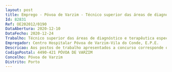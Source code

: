 ```yaml
--- 
layout: post
title: Emprego - Póvoa de Varzim - Técnico superior das áreas de diagnóstico e terapêutica especialista
Id: 82831
Ref: OE202012/0190
DataAbertura: 2020-12-10
DataFecho: 2020-12-24
Trabalho: Técnico superior das áreas de diagnóstico e terapêutica especialista
Empregador: Centro Hospitalar Póvoa de Varzim-Vila do Conde, E.P.E.
Descricao: Aos postos de trabalho apresentados a concurso corresponde o conteúdo funcional estabelecido no art.º 9.º do DL n.º 110 2017, e no artigo 10.º do Decreto Lei n.º 111 2017, ambos de 31 de agosto  nas profissões de Análises Clínicas e de Saúde Pública, Cardiopneumologia, Farmácia e Fisioterapia da carreira técnica superior das áreas de diagnóstico e terapêutica, da categoria de técnico superior das áreas de diagnóstico e terapêutica especialista, com a posição remuneratória de referência prevista no DL n.º 25 2019, de 11 de fevereiro.
CodigoPostal: 4490-421 PÓVOA DE VARZIM
Concelho: Póvoa de Varzim
Distrito: Porto
--- 
```

